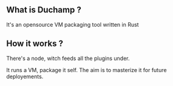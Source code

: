## What is Duchamp ?

It's an opensource VM packaging tool written in Rust

## How it works ?

There's a node, witch feeds all the plugins under.

It runs a VM, package it self. The aim is to masterize it for future deployements.

